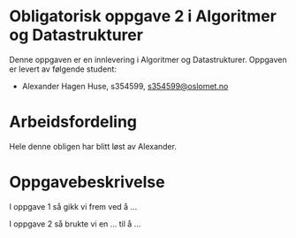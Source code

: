 # Obligatorisk oppgave 2 i Algoritmer og Datastrukturer

Denne oppgaven er en innlevering i Algoritmer og Datastrukturer. 
Oppgaven er levert av følgende student:
* Alexander Hagen Huse, s354599, s354599@oslomet.no

# Arbeidsfordeling

Hele denne obligen har blitt løst av Alexander.

# Oppgavebeskrivelse

I oppgave 1 så gikk vi frem ved å ...

I oppgave 2 så brukte vi en ... til å ...
